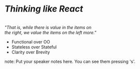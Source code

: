 # <em class="highlight">Thinking like React</em>
<br>
<em>"That is, while there is value in the items on<br>
the right, we value the items on the left more."</em>

* Functional over OO
* Stateless over Stateful
* Clarity over Brevity

note:
    Put your speaker notes here.
    You can see them pressing 's'.
